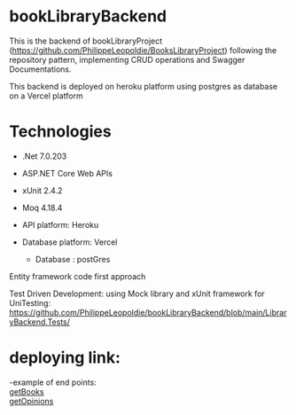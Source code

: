 # bookLibraryBackend

This is the backend of bookLibraryProject (https://github.com/PhilippeLeopoldie/BooksLibraryProject)
following the repository pattern, implementing CRUD operations and Swagger Documentations.

This backend is deployed on heroku platform using postgres as database on a Vercel platform

# Technologies

  - .Net 7.0.203

  - ASP.NET Core Web APIs
  
  - xUnit 2.4.2
  
  - Moq 4.18.4

  - API platform: Heroku

  - Database platform: Vercel

    - Database : postGres

Entity framework code first approach


Test Driven Development: using Mock library and  xUnit framework for UniTesting: https://github.com/PhilippeLeopoldie/bookLibraryBackend/blob/main/LibraryBackend.Tests/

 

# deploying link:

  -example of end points:  
    [getBooks](https://booklibrary-backend-20f7a19cecb2.herokuapp.com/api/books)  
    [getOpinions](https://booklibrary-backend-20f7a19cecb2.herokuapp.com/api/Opinions)

